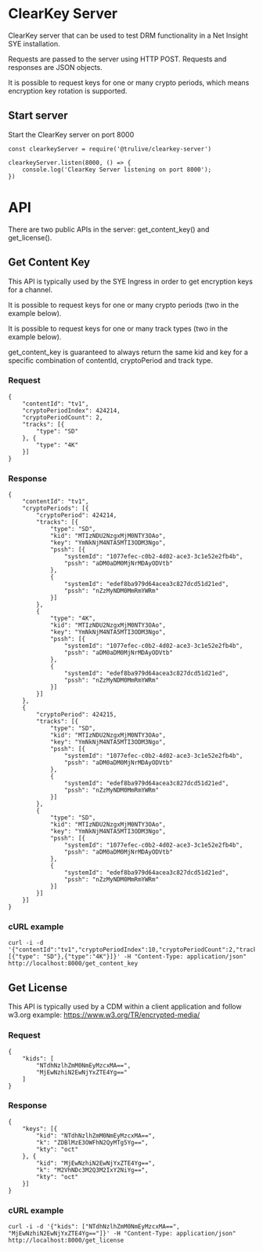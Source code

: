 # ClearKey Server
ClearKey server that can be used to test DRM functionality in a Net Insight SYE installation.

Requests are passed to the server using HTTP POST. Requests and responses are JSON objects.

It is possible to request keys for one or many crypto periods, which means encryption key rotation is supported.


## Start server
Start the ClearKey server on port 8000

```
const clearkeyServer = require('@trulive/clearkey-server')

clearkeyServer.listen(8000, () => {
    console.log('ClearKey Server listening on port 8000');
})
```

# API
There are two public APIs in the server: get\_content\_key() and get_license().

## Get Content Key
This API is typically used by the SYE Ingress in order to get encryption keys for a channel.

It is possible to request keys for one or many crypto periods (two in the example below).

It is possible to request keys for one or many track types (two in the example below).

get\_content\_key is guaranteed to always return the same kid and key for a specific combination of contentId, cryptoPeriod and track type.

### Request

```
{
    "contentId": "tv1",
    "cryptoPeriodIndex": 424214,
    "cryptoPeriodCount": 2,
    "tracks": [{
        "type": "SD"
    }, {
        "type": "4K"
    }]
}
```

### Response

```
{
    "contentId": "tv1",
    "cryptoPeriods": [{
        "cryptoPeriod": 424214,
        "tracks": [{
            "type": "SD",
            "kid": "MTIzNDU2NzgxMjM0NTY3OAo",
            "key": "YmNkNjM4NTA5MTI3ODM3Ngo",
            "pssh": [{
                "systemId": "1077efec-c0b2-4d02-ace3-3c1e52e2fb4b",
                "pssh": "aDM0aDM0MjNrMDAyODVtb"
            },
            {
                "systemId": "edef8ba979d64acea3c827dcd51d21ed",
                "pssh": "nZzMyNDM0MmRmYWRm"
            }]
        },
        {
            "type": "4K",
            "kid": "MTIzNDU2NzgxMjM0NTY3OAo",
            "key": "YmNkNjM4NTA5MTI3ODM3Ngo",
            "pssh": [{
                "systemId": "1077efec-c0b2-4d02-ace3-3c1e52e2fb4b",
                "pssh": "aDM0aDM0MjNrMDAyODVtb"
            },
            {
                "systemId": "edef8ba979d64acea3c827dcd51d21ed",
                "pssh": "nZzMyNDM0MmRmYWRm"
            }]
        }]
    },
    {
        "cryptoPeriod": 424215,
        "tracks": [{
            "type": "SD",
            "kid": "MTIzNDU2NzgxMjM0NTY3OAo",
            "key": "YmNkNjM4NTA5MTI3ODM3Ngo",
            "pssh": [{
                "systemId": "1077efec-c0b2-4d02-ace3-3c1e52e2fb4b",
                "pssh": "aDM0aDM0MjNrMDAyODVtb"
            },
            {
                "systemId": "edef8ba979d64acea3c827dcd51d21ed",
                "pssh": "nZzMyNDM0MmRmYWRm"
            }]
        },
        {
            "type": "SD",
            "kid": "MTIzNDU2NzgxMjM0NTY3OAo",
            "key": "YmNkNjM4NTA5MTI3ODM3Ngo",
            "pssh": [{
                "systemId": "1077efec-c0b2-4d02-ace3-3c1e52e2fb4b",
                "pssh": "aDM0aDM0MjNrMDAyODVtb"
            },
            {
                "systemId": "edef8ba979d64acea3c827dcd51d21ed",
                "pssh": "nZzMyNDM0MmRmYWRm"
            }]
        }]
    }]
}
```

### cURL example

    curl -i -d '{"contentId":"tv1","cryptoPeriodIndex":10,"cryptoPeriodCount":2,"tracks":[{"type": "SD"},{"type":"4K"}]}' -H "Content-Type: application/json" http://localhost:8000/get_content_key

## Get License 
This API is typically used by a CDM within a client application and follow w3.org example: https://www.w3.org/TR/encrypted-media/

### Request

```
{
    "kids": [
        "NTdhNzlhZmM0NmEyMzcxMA==",
        "MjEwNzhiN2EwNjYxZTE4Yg=="
    ]
}
```

### Response

```
{
    "keys": [{
        "kid": "NTdhNzlhZmM0NmEyMzcxMA==",
        "k": "ZDBlMzE3OWFhN2QyMTg5Yg==",
        "kty": "oct"
    }, {
        "kid": "MjEwNzhiN2EwNjYxZTE4Yg==",
        "k": "M2VhNDc3M2Q3M2IxY2NiYg==",
        "kty": "oct"
    }]
}
```

### cURL example

    curl -i -d '{"kids": ["NTdhNzlhZmM0NmEyMzcxMA==", "MjEwNzhiN2EwNjYxZTE4Yg=="]}' -H "Content-Type: application/json" http://localhost:8000/get_license


